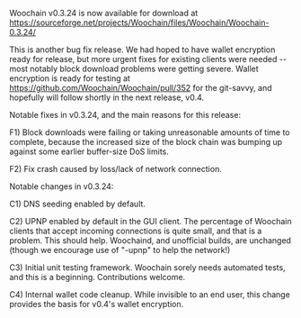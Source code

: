 Woochain v0.3.24 is now available for download at
https://sourceforge.net/projects/Woochain/files/Woochain/Woochain-0.3.24/

This is another bug fix release.  We had hoped to have wallet encryption ready for release, but more urgent fixes for existing clients were needed -- most notably block download problems were getting severe.  Wallet encryption is ready for testing at https://github.com/Woochain/Woochain/pull/352 for the git-savvy, and hopefully will follow shortly in the next release, v0.4.

Notable fixes in v0.3.24, and the main reasons for this release:

F1) Block downloads were failing or taking unreasonable amounts of time to complete, because the increased size of the block chain was bumping up against some earlier buffer-size DoS limits.

F2) Fix crash caused by loss/lack of network connection.

Notable changes in v0.3.24:

C1) DNS seeding enabled by default.

C2) UPNP enabled by default in the GUI client.  The percentage of Woochain clients that accept incoming connections is quite small, and that is a problem.  This should help.  Woochaind, and unofficial builds, are unchanged (though we encourage use of "-upnp" to help the network!)

C3) Initial unit testing framework.  Woochain sorely needs automated tests, and this is a beginning.  Contributions welcome.

C4) Internal wallet code cleanup.  While invisible to an end user, this change provides the basis for v0.4's wallet encryption.
